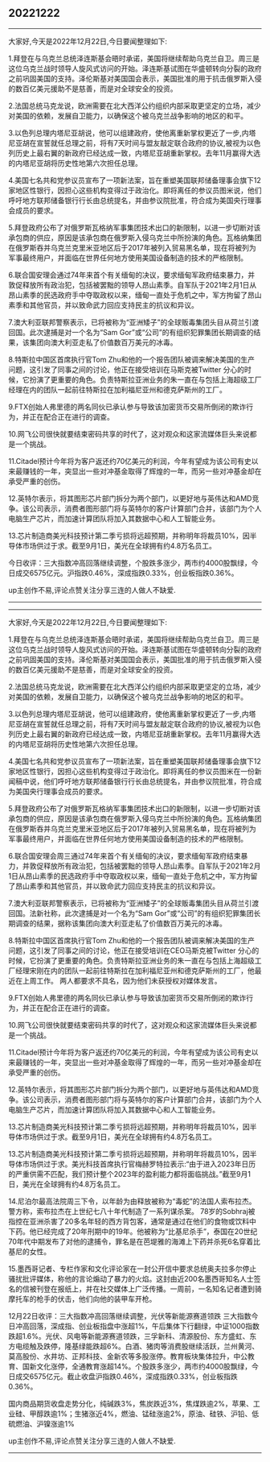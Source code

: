 ## 20221222

---

大家好,今天是2022年12月22日,今日要闻整理如下:

1.拜登在与乌克兰总统泽连斯基会晤时承诺，美国将继续帮助乌克兰自卫。周三是这位乌克兰战时领导人旋风式访问的开始。泽连斯基试图在华盛顿转向分裂的政府之前巩固美国的支持。泽伦斯基对美国国会表示，美国批准的用于抗击俄罗斯入侵的数百亿美元援助不是慈善，而是对全球安全的投资。

2.法国总统马克龙说，欧洲需要在北大西洋公约组织内部采取更坚定的立场，减少对美国的依赖，发展自卫能力，以确保这个被乌克兰战争影响的地区的和平。

3.以色列总理内塔尼亚胡说，他可以组建政府，使他离重新掌权更近了一步,内塔尼亚胡在宣誓就任总理之前，将有7天时间与盟友敲定联合政府的协议,被视为以色列历史上最右翼的新政府已经达成一致，内塔尼亚胡重新掌权。去年11月赢得大选的内塔尼亚胡将历史性地第六次担任总理。

4.美国七名共和党参议员宣布了一项新法案，旨在重塑美国联邦储备理事会旗下12家地区性银行，因担心这些机构变得过于政治化。即将离任的参议员图米说，他们呼吁地方联邦储备银行行长由总统提名，并由参议院批准，符合成为美国央行理事会成员的要求。

5.拜登政府公布了对俄罗斯瓦格纳军事集团技术出口的新限制，以进一步切断对该承包商的供应，原因是该承包商在俄罗斯入侵乌克兰中所扮演的角色。瓦格纳集团在俄罗斯吞并乌克兰克里米亚地区后于2017年被列入贸易黑名单，现在将被列为军事最终用户，并面临在世界任何地方使用美国设备制造的技术的严格限制。

6.联合国安理会通过74年来首个有关缅甸的决议，要求缅甸军政府结束暴力，并敦促释放所有政治犯，包括被罢黜的领导人昂山素季。自军队于2021年2月1日从昂山素季的民选政府手中夺取政权以来，缅甸一直处于危机之中，军方拘留了昂山素季和其他官员，并以致命武力回应支持民主的抗议和异议。

7.澳大利亚联邦警察表示，已将被称为“亚洲矮子”的全球贩毒集团头目从荷兰引渡回国。此次逮捕是对一个名为“Sam Gor”或“公司”的有组织犯罪集团长期调查的结果，该集团向澳大利亚走私了价值数百万美元的冰毒。

8.特斯拉中国区首席执行官Tom Zhu和他的一个报告团队被调来解决美国的生产问题，这引发了同事之间的讨论，他正在接受培训在马斯克被Twitter 分心的时候，它扮演了更重要的角色。负责特斯拉亚洲业务的朱一直在与包括上海超级工厂经理在内的团队一起前往特斯拉在加利福尼亚州和德克萨斯州的工厂。 

9.FTX创始人弗里德的两名同伙已承认参与导致该加密货币交易所倒闭的欺诈行为，并正在配合正在进行的调查。

10.网飞公司很快就要结束密码共享的时代了，这对观众和这家流媒体巨头来说都是一个挑战。

11.Citadel预计今年将为客户返还约70亿美元的利润，今年有望成为该公司有史以来最赚钱的一年，突显出一些对冲基金取得了辉煌的一年，而另一些对冲基金却在承受严重的创伤。

12.英特尔表示，将其图形芯片部门拆分为两个部门，以更好地与英伟达和AMD竞争。该公司表示，消费者图形部门将与英特尔的客户计算部门合并，该部门为个人电脑生产芯片，而加速计算团队将加入其数据中心和人工智能业务。

13.芯片制造商美光科技预计第二季亏损将远超预期，并称明年将裁员10%，因半导体市场供过于求。截至9月1日，美光在全球拥有约4.8万名员工。

今日收评：三大指数冲高回落继续调整，个股跌多涨少，两市约4000股飘绿，今日成交6575亿元。沪指跌0.46%，深成指跌0.33%，创业板指跌0.36%。

up主创作不易,评论点赞关注分享三连的人做人不缺爱.

---


---

大家好,今天是2022年12月22日,今日要闻整理如下:

1.拜登在与乌克兰总统泽连斯基会晤时承诺，美国将继续帮助乌克兰自卫。周三是这位乌克兰战时领导人旋风式访问的开始。泽连斯基试图在华盛顿转向分裂的政府之前巩固美国的支持。泽伦斯基对美国国会表示，美国批准的用于抗击俄罗斯入侵的数百亿美元援助不是慈善，而是对全球安全的投资。

2.法国总统马克龙说，欧洲需要在北大西洋公约组织内部采取更坚定的立场，减少对美国的依赖，发展自卫能力，以确保这个被乌克兰战争影响的地区的和平。

3.以色列总理内塔尼亚胡说，他可以组建政府，使他离重新掌权更近了一步,内塔尼亚胡在宣誓就任总理之前，将有7天时间与盟友敲定联合政府的协议,被视为以色列历史上最右翼的新政府已经达成一致，内塔尼亚胡重新掌权。去年11月赢得大选的内塔尼亚胡将历史性地第六次担任总理。

4.美国七名共和党参议员宣布了一项新法案，旨在重塑美国联邦储备理事会旗下12家地区性银行，因担心这些机构变得过于政治化。即将离任的参议员图米在一份新闻稿中说，他们呼吁地方联邦储备银行行长由总统提名，并由参议院批准，符合成为美国央行理事会成员的要求。

5.拜登政府公布了对俄罗斯瓦格纳军事集团技术出口的新限制，以进一步切断对该承包商的供应，原因是该承包商在俄罗斯入侵乌克兰中所扮演的角色。瓦格纳集团在俄罗斯吞并乌克兰克里米亚地区后于2017年被列入贸易黑名单，现在将被列为军事最终用户，并面临在世界任何地方使用美国设备制造的技术的严格限制。

6.联合国安理会周三通过74年来首个有关缅甸的决议，要求缅甸军政府结束暴力，并敦促释放所有政治犯，包括被罢黜的领导人昂山素季。自军队于2021年2月1日从昂山素季的民选政府手中夺取政权以来，缅甸一直处于危机之中，军方拘留了昂山素季和其他官员，并以致命武力回应支持民主的抗议和异议。


7.澳大利亚联邦警察表示，已将被称为“亚洲矮子”的全球贩毒集团头目从荷兰引渡回国。法新社称，此次逮捕是对一个名为“Sam Gor”或“公司”的有组织犯罪集团长期调查的结果，据称该集团向澳大利亚走私了价值数百万美元的冰毒。




8.特斯拉中国区首席执行官Tom Zhu和他的一个报告团队被调来解决美国的生产问题，这引发了同事之间的讨论，他正在接受培训在CEO马斯克被Twitter 分心的时候，它扮演了更重要的角色。负责特斯拉亚洲业务的朱一直在与包括上海超级工厂经理宋刚在内的团队一起前往特斯拉在加利福尼亚州和德克萨斯州的工厂，他最近在上周工作。 两人都要求不具名，因为他们未获授权对媒体发言。



9.FTX创始人弗里德的两名同伙已承认参与导致该加密货币交易所倒闭的欺诈行为，并正在配合正在进行的调查。


10.网飞公司很快就要结束密码共享的时代了，这对观众和这家流媒体巨头来说都是一个挑战。


11.Citadel预计今年将为客户返还约70亿美元的利润，今年有望成为该公司有史以来最赚钱的一年，突显出一些对冲基金取得了辉煌的一年，而另一些对冲基金却在承受严重的创伤。


12.英特尔表示，将其图形芯片部门拆分为两个部门，以更好地与英伟达和AMD竞争。该公司表示，消费者图形部门将与英特尔的客户计算部门合并，该部门为个人电脑生产芯片，而加速计算团队将加入其数据中心和人工智能业务。


13.芯片制造商美光科技预计第二季亏损将远超预期，并称明年将裁员10%，因半导体市场供过于求。截至9月1日，美光在全球拥有约4.8万名员工。





13.芯片制造商美光科技预计第二季亏损将远超预期，并称明年将裁员10%，因半导体市场供过于求。美光科技首席执行官梅赫罗特拉表示:“由于进入2023年日历的严重供需不匹配，我们预计整个2023年的盈利能力都将面临挑战。”截至9月1日，美光在全球拥有约4.8万名员工。



14.尼泊尔最高法院周三下令，以年龄为由释放被称为“毒蛇”的法国人索布拉杰。警方称，索布拉杰在上世纪七八十年代制造了一系列谋杀案。
78岁的Sobhraj被指控在亚洲杀害了20多名年轻的西方背包客，通常是通过在他们的食物或饮料中下药。他已经完成了20年刑期中的19年。他被称为“比基尼杀手”，泰国在20世纪70年代中期发布了对他的逮捕令，罪名是在芭堤雅的海滩上下药并杀死6名穿着比基尼的女性。

15.墨西哥记者、专栏作家和文化评论家在一封公开信中要求总统奥夫拉多尔停止骚扰批评媒体，称他的言论煽动了暴力的火焰。这封由近200名墨西哥知名人士签名的信被刊登在报纸上，并在社交媒体上广泛传播。一周前，一名知名记者遭到骑摩托车的枪手的伏击，他们向他的装甲车开枪。

12月22日收评：三大指数冲高回落继续调整，光伏等新能源赛道领跌 三大指数今日冲高回落，深成指、创业板指盘中涨超1%，午后集体下行翻绿，中证1000指数跌超1.6%。光伏、风电等新能源赛道领跌，三孚新科、清源股份、东方盛虹、东方电缆触及跌停，隆基绿能跌超6%。白酒、猪肉等消费股继续活跃，兰州黄河、莫高股份、水井坊、正邦科技、金新农等多股涨停。教育板块集体拉升，中公教育、国新文化涨停，全通教育涨超14%。个股跌多涨少，两市约4000股飘绿，今日成交6575亿元。截止收盘沪指跌0.46%，深成指跌0.33%，创业板指跌0.36%。

国内商品期货收盘走势分化，纯碱跌3%，焦炭跌近3%，焦煤跌逾2%，苹果、工业硅、甲醇跌逾1%；生猪涨近4%，燃油、锰硅涨逾2%，原油、硅铁、沪铅、低硫燃油、沪镍涨逾1%



up主创作不易,评论点赞关注分享三连的人做人不缺爱.

---

